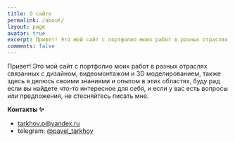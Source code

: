 ```yaml
---
title: О сайте
permalink: /about/
layout: page
avatar: true
excerpt: Привет! Это мой сайт с портфолио моих работ в разных отраслях связанных с дизайном, видеомонтажом и 3D моделированием, также здесь я делюсь своими знаниями и опытом в этих областях, буду рад если вы найдете что-то интересное для себя, и если у вас есть вопросы или предложения, не стесняйтесь писать мне.
comments: false
---
```


Привет! Это мой сайт с портфолио моих работ в разных отраслях связанных с дизайном, видеомонтажом и 3D моделированием, также здесь я делюсь своими знаниями и опытом в этих областях, буду рад если вы найдете что-то интересное для себя, и если у вас есть вопросы или предложения, не стесняйтесь писать мне.

**Контакты ✨**
- tarkhov.p@yandex.ru
- telegram: <a href="https://t.me/pavel_tarkhov">@pavel_tarkhov</a>

